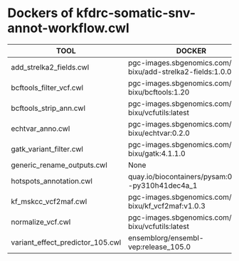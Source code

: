 # Dockers of kfdrc-somatic-snv-annot-workflow.cwl

TOOL|DOCKER
-|-
add_strelka2_fields.cwl|pgc-images.sbgenomics.com/d3b-bixu/add-strelka2-fields:1.0.0
bcftools_filter_vcf.cwl|pgc-images.sbgenomics.com/d3b-bixu/bcftools:1.20
bcftools_strip_ann.cwl|pgc-images.sbgenomics.com/d3b-bixu/vcfutils:latest
echtvar_anno.cwl|pgc-images.sbgenomics.com/d3b-bixu/echtvar:0.2.0
gatk_variant_filter.cwl|pgc-images.sbgenomics.com/d3b-bixu/gatk:4.1.1.0
generic_rename_outputs.cwl|None
hotspots_annotation.cwl|quay.io/biocontainers/pysam:0.21.0--py310h41dec4a_1
kf_mskcc_vcf2maf.cwl|pgc-images.sbgenomics.com/d3b-bixu/kf_vcf2maf:v1.0.3
normalize_vcf.cwl|pgc-images.sbgenomics.com/d3b-bixu/vcfutils:latest
variant_effect_predictor_105.cwl|ensemblorg/ensembl-vep:release_105.0
